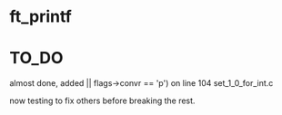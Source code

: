 # ft_printf
# TO_DO
almost done, added || flags->convr == 'p')
on line 104 set_1_0_for_int.c

now testing to fix others before breaking the rest.